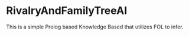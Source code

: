 # RivalryAndFamilyTreeAI

This is a simple Prolog based Knowledge Based that utilizes FOL to infer.
